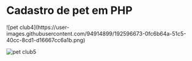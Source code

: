 <h1>Cadastro de pet em PHP </h1>
![pet club4](https://user-images.githubusercontent.com/94914899/192596673-0fc6b64a-51c5-40cc-8cd1-d16667cc6a1b.png)

![pet club5](https://user-images.githubusercontent.com/94914899/192597037-bf595bfa-5790-4693-8a28-0b8b658c243f.png)
